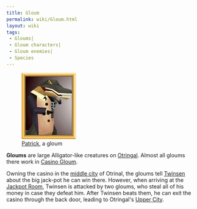 ```yaml
---
title: Gloum
permalink: wiki/Gloum.html
layout: wiki
tags:
 - Gloums| 
 - Gloum characters| 
 - Gloum enemies| 
 - Species
---
```


<figure>
<img src="assets/lba2/_characters/frames/patrick.jpg"
title="Patrick, a gloum" width="143" />
<figcaption><a href="Patrick" title="wikilink">Patrick</a>, a
gloum</figcaption>
</figure>

**Gloums** are large Alligator-like creatures on
[Otringal](Otringal "wikilink"). Almost all gloums there work in [Casino
Gloum](Casino_Gloum "wikilink").

Owning the casino in the [middle city](middle_city "wikilink") of
Otrinal, the gloums tell [Twinsen](Twinsen "wikilink") about the big
jack-pot he can win there. However, when arriving at the [Jackpot
Room](Jackpot_Room "wikilink"), Twinsen is attacked by two gloums, who
steal all of his money in case they defeat him. After Twinsen beats
them, he can exit the casino through the back door, leading to
Otringal's [Upper City](Upper_City "wikilink").
